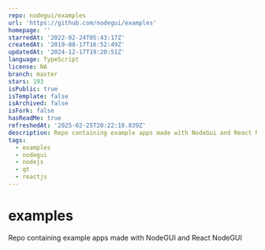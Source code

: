 ```yaml
---
repo: nodegui/examples
url: 'https://github.com/nodegui/examples'
homepage: ''
starredAt: '2022-02-24T05:43:17Z'
createdAt: '2019-08-17T16:52:49Z'
updatedAt: '2024-12-17T19:20:51Z'
language: TypeScript
license: NA
branch: master
stars: 193
isPublic: true
isTemplate: false
isArchived: false
isFork: false
hasReadMe: true
refreshedAt: '2025-02-25T20:22:10.839Z'
description: Repo containing example apps made with NodeGui and React NodeGui
tags:
  - examples
  - nodegui
  - nodejs
  - qt
  - reactjs
---
```


# examples

Repo containing example apps made with NodeGUI and React NodeGUI
